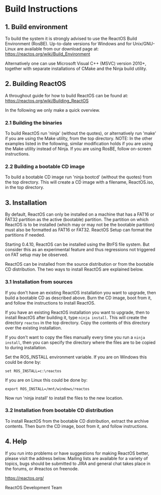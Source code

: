 # Build Instructions


## 1. Build environment
To build the system it is strongly advised to use the ReactOS Build Environment
(RosBE). Up-to-date versions for Windows and for Unix/GNU-Linux are available
from our download page at: https://reactos.org/wiki/Build_Environment

Alternatively one can use Microsoft Visual C++ (MSVC) version 2010+, together
with separate installations of CMake and the Ninja build utility.


## 2. Building ReactOS
A throughout guide for how to build ReactOS can be found at:
https://reactos.org/wiki/Building_ReactOS

In the following we only make a quick overview.

### 2.1 Building the binaries

To build ReactOS run 'ninja' (without the quotes), or alternatively run
'make' if you are using the Make utility, from the top directory.
NOTE: In the other examples listed in the following, similar modification
holds if you are using the Make utility instead of Ninja.
If you are using RosBE, follow on-screen instructions.

### 2.2 Building a bootable CD image

To build a bootable CD image run 'ninja bootcd' (without the quotes) from the
top directory. This will create a CD image with a filename, ReactOS.iso, in
the top directory.


## 3. Installation
By default, ReactOS can only be installed on a machine that has a FAT16 or FAT32
partition as the active (bootable) partition. The partition on which ReactOS is
to be installed (which may or may not be the bootable partition) must also be
formatted as FAT16 or FAT32. ReactOS Setup can format the partitions if
needed.

Starting 0.4.10, ReactOS can be installed using the BtrFS file system. But
consider this as an experimental feature and thus regressions not triggered on
FAT setup may be observed.

ReactOS can be installed from the source distribution or from the bootable CD
distribution. The two ways to install ReactOS are explained below.

### 3.1 Installation from sources

If you don't have an existing ReactOS installation you want to upgrade, then
build a bootable CD as described above. Burn the CD image, boot from it, and
follow the instructions to install ReactOS.

If you have an existing ReactOS installation you want to upgrade, then to
install ReactOS after building it, type `ninja install`. This will create
the directory `reactos` in the top directory. Copy the contents of this
directory over the existing installation.

If you don't want to copy the files manually every time you run a
`ninja install`, then you can specify the directory where the files are
to be copied to during installation.

Set the ROS_INSTALL environment variable. If you are on Windows this could be
done by:

`set ROS_INSTALL=c:\reactos`

If you are on Linux this could be done by:

`export ROS_INSTALL=/mnt/windows/reactos`

Now run 'ninja install' to install the files to the new location.

### 3.2 Installation from bootable CD distribution
To install ReactOS from the bootable CD distribution, extract the archive
contents. Then burn the CD image, boot from it, and follow instructions.


## 4. Help
If you run into problems or have suggestions for making ReactOS better, please
visit the address below. Mailing lists are available for a variety of topics,
bugs should be submitted to JIRA and general chat takes place in the forums,
or #reactos on freenode.

https://reactos.org/

ReactOS Development Team
